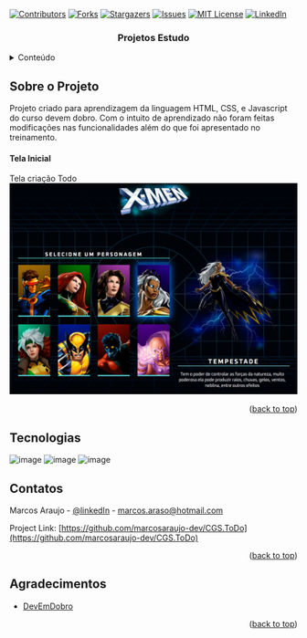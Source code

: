 <div id="top"></div>

[![Contributors][contributors-shield]][contributors-url]
[![Forks][forks-shield]][forks-url]
[![Stargazers][stars-shield]][stars-url]
[![Issues][issues-shield]][issues-url]
[![MIT License][license-shield]][license-url]
[![LinkedIn][linkedin-shield]][linkedin-url]

<h3 align="center">Projetos Estudo</h3>

<!-- TABLE OF CONTENTS -->
<details>
  <summary>Conteúdo</summary>
  <ol>
    <li>
      <a href="#Sobre-o-projeto">Sobre o Projeto</a>
    </li>
   <li><a href="#Tecnologias">Tecnologias</a></li>
    <li><a href="#Branches">Branches</a></li>
    <li><a href="#contatos">Contatos</a></li>
    <li><a href="#Agradecimentos">Agradecimentos</a></li>
  </ol>
</details>

<!-- ABOUT THE PROJECT -->

## Sobre o Projeto

Projeto criado para aprendizagem da linguagem HTML, CSS, e Javascript do curso devem dobro.
Com o intuito de aprendizado não foram feitas modificações nas funcionalidades além do que foi apresentado no treinamento.

<h4>Tela Inicial</h4>
Tela criação Todo
<img src="src/images/projeto_x-men.jpg" \>
<br/>
<p align="right">(<a href="#top">back to top</a>)</p>

## Tecnologias

![image](https://img.shields.io/badge/HTML5-E34F26?style=for-the-badge&logo=html5&logoColor=white)
![image](https://img.shields.io/badge/JavaScript-323330?style=for-the-badge&logo=javascript&logoColor=white)
![image](https://img.shields.io/badge/CSS3-1572B6?style=for-the-badge&logo=css3&logoColor=white)

<!-- CONTACT -->

## Contatos

Marcos Araujo - [@linkedIn](https://www.linkedin.com/in/marcosaraujosouza/) - marcos.araso@hotmail.com

Project Link: [https://github.com/marcosaraujo-dev/CGS.ToDo](https://github.com/marcosaraujo-dev/CGS.ToDo)

<p align="right">(<a href="#top">back to top</a>)</p>

<!-- ACKNOWLEDGMENTS -->

## Agradecimentos

- [DevEmDobro](https://www.youtube.com/@DevemDobro)

<p align="right">(<a href="#top">back to top</a>)</p>

<!-- MARKDOWN LINKS & IMAGES -->
<!-- https://www.markdownguide.org/basic-syntax/#reference-style-links -->

[contributors-shield]: https://img.shields.io/github/contributors/marcosaraujo-dev/DevEmDobro.svg?style=for-the-badge
[contributors-url]: https://github.com/marcosaraujo-dev/DevEmDobro/graphs/contributors
[forks-shield]: https://img.shields.io/github/forks/marcosaraujo-dev/DevEmDobro.svg?style=for-the-badge
[forks-url]: https://github.com/marcosaraujo-dev/DevEmDobro/network/members
[stars-shield]: https://img.shields.io/github/stars/marcosaraujo-dev/DevEmDobro.svg?style=for-the-badge
[stars-url]: https://github.com/marcosaraujo-dev/DevEmDobro/stargazers
[issues-shield]: https://img.shields.io/github/issues/marcosaraujo-dev/DevEmDobro.svg?style=for-the-badge
[issues-url]: https://github.com/marcosaraujo-dev/DevEmDobro/issues
[license-shield]: https://img.shields.io/github/license/marcosaraujo-dev/DevEmDobro.svg?style=for-the-badge
[license-url]: https://github.com/marcosaraujo-dev/DevEmDobro/blob/master/LICENSE.txt
[linkedin-shield]: https://img.shields.io/badge/-LinkedIn-black.svg?style=for-the-badge&logo=linkedin&colorB=555
[linkedin-url]: https://www.linkedin.com/in/marcosaraujosouza/
